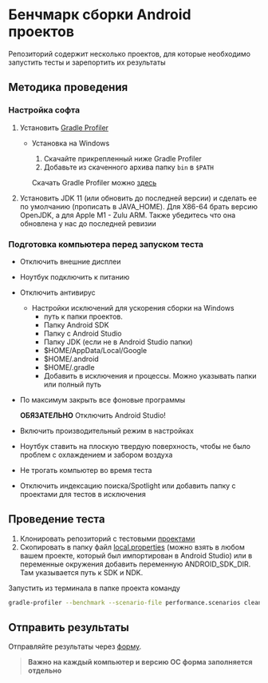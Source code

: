 # Бенчмарк сборки Android проектов

Репозиторий содержит несколько проектов, для которые необходимо запустить тесты и зарепортить их результаты

## Методика проведения

### Настройка софта

1. Установить [Gradle Profiler](https://github.com/gradle/gradle-profiler)
    - Установка на Windows
        1. Скачайте прикрепленный ниже Gradle Profiler
        2. Добавьте из скаченного архива папку `bin` в `$PATH`
        
        Скачать Gradle Profiler можно [здесь](https://disk.yandex.ru/d/7li4YcBoU3i6CQ)
        
2. Установить JDK 11 (или обновить до последней версии) и сделать ее по умолчанию (прописать в JAVA_HOME). Для X86-64 брать версию OpenJDK, а для Apple M1 - Zulu ARM. Также убедитесь что она обновлена у нас до последней ревизии

### Подготовка компьютера перед запуском теста

- Отключить внешние дисплеи
- Ноутбук подключить к питанию
- Отключить антивирус
    - Настройки исключений для ускорения сборки на Windows
        - путь к папки проектов.
        - Папку Android SDK
        - Папку с Android Studio
        - Папку JDK (если не в Android Studio папки)
        - $HOME/AppData/Local/Google
        - $HOME/.android
        - $HOME/.gradle
        - Добавить в исключения и процессы. Можно указывать папки или полный путь
- По максимум закрыть все фоновые программы
    
    **ОБЯЗАТЕЛЬНО** Отключить Android Studio!
    
- Включить производительный режим в настройках
- Ноутбук ставить на плоскую твердую поверхность, чтобы не было проблем с охлаждением и забором воздуха
- Не трогать компьютер во время теста
- Отключить индексацию поиска/Spotlight или добавить папку с проектами для тестов в исключения

## Проведение теста

1. Клонировать репозиторий с тестовыми [проектами](https://github.com/androidbroadcast/AndroidDevBenchmark)
2. Скопировать в папку файл [local.properties](http://local.properties) (можно взять в любом вашем проекте, который был импортирован в Android Studio) или в переменные окружения добавить переменную ANDROID_SDK_DIR. Там указывается путь к SDK и NDK.

Запустить из терминала в папке проекта команду

```bash
gradle-profiler --benchmark --scenario-file performance.scenarios clean_build
```

## Отправить результаты

Отправляйте результаты через [форму](https://forms.gle/2Fy56UX3w9UgCP916). 

> **Важно на каждый компьютер и версию ОС форма заполняется отдельно**
>

